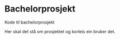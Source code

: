 # Bachelorprosjekt
Kode til bachelorprosjekt

Her skal det stå om prosjektet og korleis ein bruker det. 
